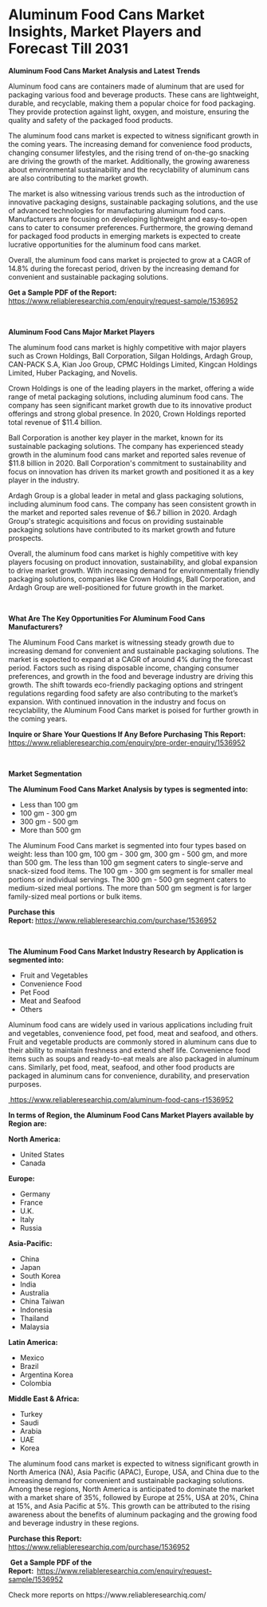 <p><h1>Aluminum Food Cans Market Insights, Market Players and Forecast Till 2031</h1></p><p><strong>Aluminum Food Cans Market Analysis and Latest Trends</strong></p>
<p><p>Aluminum food cans are containers made of aluminum that are used for packaging various food and beverage products. These cans are lightweight, durable, and recyclable, making them a popular choice for food packaging. They provide protection against light, oxygen, and moisture, ensuring the quality and safety of the packaged food products.</p><p>The aluminum food cans market is expected to witness significant growth in the coming years. The increasing demand for convenience food products, changing consumer lifestyles, and the rising trend of on-the-go snacking are driving the growth of the market. Additionally, the growing awareness about environmental sustainability and the recyclability of aluminum cans are also contributing to the market growth.</p><p>The market is also witnessing various trends such as the introduction of innovative packaging designs, sustainable packaging solutions, and the use of advanced technologies for manufacturing aluminum food cans. Manufacturers are focusing on developing lightweight and easy-to-open cans to cater to consumer preferences. Furthermore, the growing demand for packaged food products in emerging markets is expected to create lucrative opportunities for the aluminum food cans market.</p><p>Overall, the aluminum food cans market is projected to grow at a CAGR of 14.8% during the forecast period, driven by the increasing demand for convenient and sustainable packaging solutions.</p></p>
<p><strong>Get a Sample PDF of the Report:&nbsp;</strong> <a href="https://www.reliableresearchiq.com/enquiry/request-sample/1536952">https://www.reliableresearchiq.com/enquiry/request-sample/1536952</a></p>
<p>&nbsp;</p>
<p><strong>Aluminum Food Cans Major Market Players</strong></p>
<p><p>The aluminum food cans market is highly competitive with major players such as Crown Holdings, Ball Corporation, Silgan Holdings, Ardagh Group, CAN-PACK S.A, Kian Joo Group, CPMC Holdings Limited, Kingcan Holdings Limited, Huber Packaging, and Novelis.</p><p>Crown Holdings is one of the leading players in the market, offering a wide range of metal packaging solutions, including aluminum food cans. The company has seen significant market growth due to its innovative product offerings and strong global presence. In 2020, Crown Holdings reported total revenue of $11.4 billion.</p><p>Ball Corporation is another key player in the market, known for its sustainable packaging solutions. The company has experienced steady growth in the aluminum food cans market and reported sales revenue of $11.8 billion in 2020. Ball Corporation's commitment to sustainability and focus on innovation has driven its market growth and positioned it as a key player in the industry.</p><p>Ardagh Group is a global leader in metal and glass packaging solutions, including aluminum food cans. The company has seen consistent growth in the market and reported sales revenue of $6.7 billion in 2020. Ardagh Group's strategic acquisitions and focus on providing sustainable packaging solutions have contributed to its market growth and future prospects.</p><p>Overall, the aluminum food cans market is highly competitive with key players focusing on product innovation, sustainability, and global expansion to drive market growth. With increasing demand for environmentally friendly packaging solutions, companies like Crown Holdings, Ball Corporation, and Ardagh Group are well-positioned for future growth in the market.</p></p>
<p>&nbsp;</p>
<p><strong>What Are The Key Opportunities For Aluminum Food Cans Manufacturers?</strong></p>
<p><p>The Aluminum Food Cans market is witnessing steady growth due to increasing demand for convenient and sustainable packaging solutions. The market is expected to expand at a CAGR of around 4% during the forecast period. Factors such as rising disposable income, changing consumer preferences, and growth in the food and beverage industry are driving this growth. The shift towards eco-friendly packaging options and stringent regulations regarding food safety are also contributing to the market’s expansion. With continued innovation in the industry and focus on recyclability, the Aluminum Food Cans market is poised for further growth in the coming years.</p></p>
<p><strong>Inquire or Share Your Questions If Any Before Purchasing This Report:</strong> <a href="https://www.reliableresearchiq.com/enquiry/pre-order-enquiry/1536952">https://www.reliableresearchiq.com/enquiry/pre-order-enquiry/1536952</a></p>
<p>&nbsp;</p>
<p><strong>Market Segmentation</strong></p>
<p><strong>The Aluminum Food Cans Market Analysis by types is segmented into:</strong></p>
<p><ul><li>Less than 100 gm</li><li>100 gm - 300 gm</li><li>300 gm - 500 gm</li><li>More than 500 gm</li></ul></p>
<p><p>The Aluminum Food Cans market is segmented into four types based on weight: less than 100 gm, 100 gm - 300 gm, 300 gm - 500 gm, and more than 500 gm. The less than 100 gm segment caters to single-serve and snack-sized food items. The 100 gm - 300 gm segment is for smaller meal portions or individual servings. The 300 gm - 500 gm segment caters to medium-sized meal portions. The more than 500 gm segment is for larger family-sized meal portions or bulk items.</p></p>
<p><strong>Purchase this Report:&nbsp;</strong><a href="https://www.reliableresearchiq.com/purchase/1536952">https://www.reliableresearchiq.com/purchase/1536952</a></p>
<p>&nbsp;</p>
<p><strong>The Aluminum Food Cans Market Industry Research by Application is segmented into:</strong></p>
<p><ul><li>Fruit and Vegetables</li><li>Convenience Food</li><li>Pet Food</li><li>Meat and Seafood</li><li>Others</li></ul></p>
<p><p>Aluminum food cans are widely used in various applications including fruit and vegetables, convenience food, pet food, meat and seafood, and others. Fruit and vegetable products are commonly stored in aluminum cans due to their ability to maintain freshness and extend shelf life. Convenience food items such as soups and ready-to-eat meals are also packaged in aluminum cans. Similarly, pet food, meat, seafood, and other food products are packaged in aluminum cans for convenience, durability, and preservation purposes.</p></p>
<p><a href="https://www.reliableresearchiq.com/aluminum-food-cans-r1536952">&nbsp;https://www.reliableresearchiq.com/aluminum-food-cans-r1536952</a></p>
<p><strong>In terms of Region, the Aluminum Food Cans Market Players available by Region are:</strong></p>
<p>
    <p> <strong> North America: </strong>
        <ul>
            <li>United States</li>
            <li>Canada</li>
        </ul>
        </p> 
    <p> <strong> Europe: </strong>
        <ul>
            <li>Germany</li>
            <li>France</li>
            <li>U.K.</li>
            <li>Italy</li>
            <li>Russia</li>
        </ul>
        </p> 
    <p> <strong> Asia-Pacific: </strong>
        <ul>
            <li>China</li>
            <li>Japan</li>
            <li>South Korea</li>
            <li>India</li>
            <li>Australia</li>
            <li>China Taiwan</li>
            <li>Indonesia</li>
            <li>Thailand</li>
            <li>Malaysia</li>
        </ul>
        </p> 
    <p> <strong> Latin America: </strong>
        <ul>
            <li>Mexico</li>
            <li>Brazil</li>
            <li>Argentina Korea</li>
            <li>Colombia</li>
        </ul>
        </p> 
    <p> <strong> Middle East & Africa: </strong>
        <ul>
            <li>Turkey</li>
            <li>Saudi</li>
            <li>Arabia</li>
            <li>UAE</li>
            <li>Korea</li>
        </ul>
    </p>
    </p>
<p><p>The aluminum food cans market is expected to witness significant growth in North America (NA), Asia Pacific (APAC), Europe, USA, and China due to the increasing demand for convenient and sustainable packaging solutions. Among these regions, North America is anticipated to dominate the market with a market share of 35%, followed by Europe at 25%, USA at 20%, China at 15%, and Asia Pacific at 5%. This growth can be attributed to the rising awareness about the benefits of aluminum packaging and the growing food and beverage industry in these regions.</p></p>
<p><strong>Purchase this Report: </strong><a href="https://www.reliableresearchiq.com/purchase/1536952">https://www.reliableresearchiq.com/purchase/1536952</a></p>
<p>&nbsp;<strong>Get a Sample PDF of the Report:&nbsp;&nbsp;</strong><a href="https://www.reliableresearchiq.com/enquiry/request-sample/1536952">https://www.reliableresearchiq.com/enquiry/request-sample/1536952</a></p>
<p><strong></strong></p>
<p>Check more reports on https://www.reliableresearchiq.com/</p>